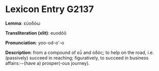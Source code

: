 # Lexicon Entry G2137

**Lemma**: εὐοδόω

**Transliteration (xlit)**: euodóō

**Pronunciation**: yoo-od-o'-o

**Description**:
from a compound of εὖ and ὁδός; to help on the road, i.e. (passively) succeed in reaching; figuratively, to succeed in business affairs:--(have a) prosper(-ous journey).
